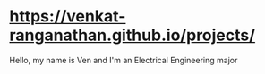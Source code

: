 # https://venkat-ranganathan.github.io/projects/

Hello, my name is Ven and I'm an Electrical Engineering major




